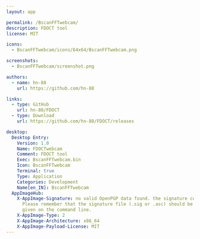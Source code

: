```yaml
---
layout: app

permalink: /BscanFFTwebcam/
description: FDOCT tool
license: MIT

icons:
  - BscanFFTwebcam/icons/64x64/BscanFFTwebcam.png

screenshots:
  - BscanFFTwebcam/screenshot.png

authors:
  - name: hn-88
    url: https://github.com/hn-88

links:
  - type: GitHub
    url: hn-88/FDOCT
  - type: Download
    url: https://github.com/hn-88/FDOCT/releases

desktop:
  Desktop Entry:
    Version: 1.0
    Name: FDOCTwebcam
    Comment: FDOCT tool
    Exec: BscanFFTwebcam.bin
    Icon: BscanFFTwebcam
    Terminal: true
    Type: Application
    Categories: Development
    Name[en_IN]: BscanFFTwebcam
  AppImageHub:
    X-AppImage-Signature: no valid OpenPGP data found. the signature could not be verified.
      Please remember that the signature file (.sig or .asc) should be the first file
      given on the command line.
    X-AppImage-Type: 2
    X-AppImage-Architecture: x86_64
    X-AppImage-Payload-License: MIT
---
```

